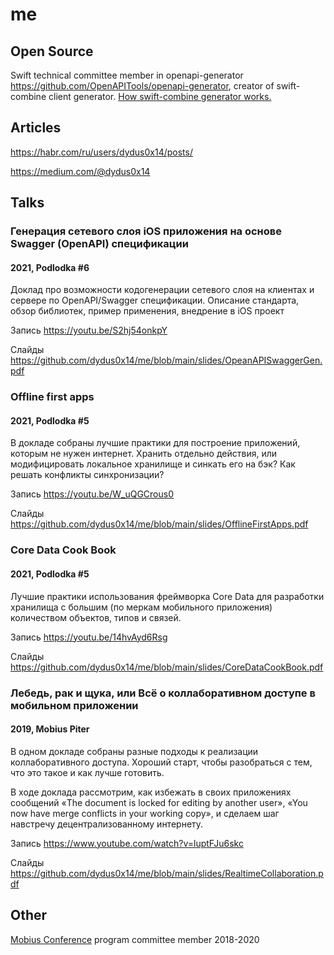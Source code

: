 # me

## Open Source
Swift technical committee member in openapi-generator https://github.com/OpenAPITools/openapi-generator, creator of swift-combine client generator. [How swift-combine generator works.](https://github.com/dydus0x14/openapi-generator-swift-combine)

## Articles
https://habr.com/ru/users/dydus0x14/posts/

https://medium.com/@dydus0x14

## Talks

### Генерация сетевого слоя iOS приложения на основе Swagger (OpenAPI) спецификации
#### 2021, Podlodka #6
Доклад про возможности кодогенерации сетевого слоя на клиентах и сервере по OpenAPI/Swagger спецификации. Описание стандарта, обзор библиотек, пример применения, внедрение в iOS проект

Запись https://youtu.be/S2hj54onkpY

Слайды https://github.com/dydus0x14/me/blob/main/slides/OpeanAPISwaggerGen.pdf


### Offline first apps
#### 2021, Podlodka #5
В докладе собраны лучшие практики для построение приложений, которым не нужен интернет. Хранить отдельно действия, или модифицировать локальное хранилище и синкать его на бэк? Как решать конфликты синхронизации?

Запись https://youtu.be/W_uQGCrous0

Слайды https://github.com/dydus0x14/me/blob/main/slides/OfflineFirstApps.pdf


### Core Data Cook Book
#### 2021, Podlodka #5
Лучшие практики использования фреймворка Core Data для разработки хранилища с большим (по меркам мобильного приложения) количеством объектов, типов и связей.

Запись https://youtu.be/14hvAyd6Rsg

Слайды https://github.com/dydus0x14/me/blob/main/slides/CoreDataCookBook.pdf


### Лебедь, рак и щука, или Всё о коллаборативном доступе в мобильном приложении
#### 2019, Mobius Piter
В одном докладе собраны разные подходы к реализации коллаборативного доступа. Хороший старт, чтобы разобраться с тем, что это такое и как лучше готовить.

В ходе доклада рассмотрим, как избежать в своих приложениях сообщений «The document is locked for editing by another user», «You now have merge conflicts in your working copy», и сделаем шаг навстречу децентрализованному интернету.

Запись https://www.youtube.com/watch?v=luptFJu6skc

Слайды https://github.com/dydus0x14/me/blob/main/slides/RealtimeCollaboration.pdf

## Other

[Mobius Conference](http://mobiusconf.com) program committee member 2018-2020
